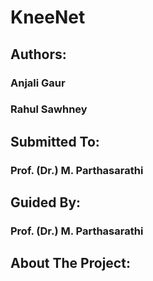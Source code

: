 # KneeNet
## Authors:
### Anjali Gaur
### Rahul Sawhney
## Submitted To:
### Prof. (Dr.) M. Parthasarathi
## Guided By:
### Prof. (Dr.) M. Parthasarathi
## About The Project:



